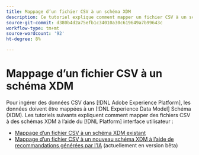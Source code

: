 ```yaml
---
title: Mappage d’un fichier CSV à un schéma XDM
description: Ce tutoriel explique comment mapper un fichier CSV à un schéma XDM à l’aide de l’interface utilisateur de Adobe Experience Platform.
source-git-commit: d380b4d2a75efb1c34010a30c619649a7b99643c
workflow-type: tm+mt
source-wordcount: '92'
ht-degree: 8%

---
```


# Mappage d’un fichier CSV à un schéma XDM

Pour ingérer des données CSV dans [!DNL Adobe Experience Platform], les données doivent être mappées à un [!DNL Experience Data Model] Schéma (XDM). Les tutoriels suivants expliquent comment mapper des fichiers CSV à des schémas XDM à l’aide du [!DNL Platform] interface utilisateur :

* [Mappage d’un fichier CSV à un schéma XDM existant](./existing-schema.md)
* [Mappage d’un fichier CSV à un nouveau schéma XDM à l’aide de recommandations générées par l’IA](./recommendations.md) (actuellement en version bêta)
